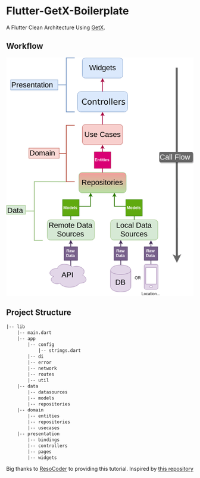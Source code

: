 # Flutter-GetX-Boilerplate

A Flutter Clean Architecture Using [GetX](https://github.com/jonataslaw/getx).

## Workflow

![alt text](/Clean-Architecture-Flutter-Diagram.png?raw=true)

## Project Structure

```
|-- lib
    |-- main.dart
    |-- app
        |-- config
            |-- strings.dart
        |-- di
        |-- error
        |-- network
        |-- routes
        |-- util
    |-- data
        |-- datasources
        |-- models
        |-- repositories
    |-- domain
        |-- entities
        |-- repositories
        |-- usecases
    |-- presentation
        |-- bindings
        |-- controllers
        |-- pages
        |-- widgets
```

Big thanks to [ResoCoder](https://github.com/ResoCoder) to providing this tutorial. Inspired by [this repository](https://github.com/ResoCoder/flutter-tdd-clean-architecture-course)
